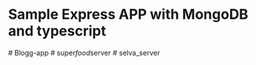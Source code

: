 # Sample Express APP with MongoDB and typescript
#   B l o g g - a p p  
 #   s u p e r _ f o o d _ s e r v e r  
 #   s e l v a _ s e r v e r  
 